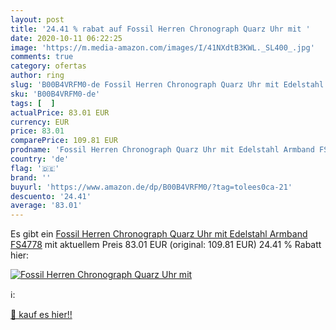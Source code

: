 ```yaml
---
layout: post
title: '24.41 % rabat auf Fossil Herren Chronograph Quarz Uhr mit '
date: 2020-10-11 06:22:25
image: 'https://m.media-amazon.com/images/I/41NXdtB3KWL._SL400_.jpg'
comments: true
category: ofertas
author: ring
slug: 'B00B4VRFM0-de Fossil Herren Chronograph Quarz Uhr mit Edelstahl Armband...'
sku: 'B00B4VRFM0-de'
tags: [  ]
actualPrice: 83.01 EUR
currency: EUR
price: 83.01
comparePrice: 109.81 EUR
prodname: 'Fossil Herren Chronograph Quarz Uhr mit Edelstahl Armband FS4778'
country: 'de'
flag: '🇩🇪'
brand: ''
buyurl: 'https://www.amazon.de/dp/B00B4VRFM0/?tag=tolees0ca-21'
descuento: '24.41'
average: '83.01'
---
```


Es gibt ein [Fossil Herren Chronograph Quarz Uhr mit Edelstahl Armband FS4778](https://www.amazon.de/dp/B00B4VRFM0/?tag=tolees0ca-21) mit aktuellem Preis 83.01 EUR (original: 109.81 EUR) 24.41 % Rabatt hier:

[![Fossil Herren Chronograph Quarz Uhr mit ](https://m.media-amazon.com/images/I/41NXdtB3KWL._SL400_.jpg)](https://www.amazon.de/dp/B00B4VRFM0/?tag=tolees0ca-21)

ℹ️:


[🛒 kauf es hier!!](https://www.amazon.de/dp/B00B4VRFM0/?tag=tolees0ca-21)
